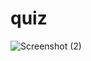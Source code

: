 # quiz
![Screenshot (2)](https://github.com/sadvika05/quiz/assets/128731424/7fe8795e-e169-4442-a88c-e562838ded10)
